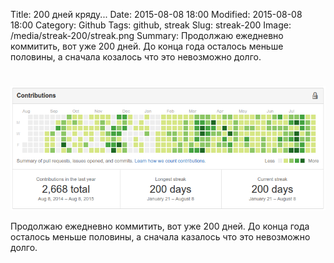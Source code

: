 Title: 200 дней кряду...
Date: 2015-08-08 18:00
Modified: 2015-08-08 18:00
Category: Github
Tags: github, streak
Slug: streak-200
Image: /media/streak-200/streak.png
Summary:
    Продолжаю ежедневно коммитить, вот уже 200 дней.
    До конца года осталось меньше половины, а сначала козалось что это невозможно долго.
#

![streak-200](/media/streak-200/streak.png)

Продолжаю ежедневно коммитить, вот уже 200 дней.
До конца года осталось меньше половины, а сначала казалось что это невозможно долго.
